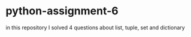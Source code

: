 # python-assignment-6
in this repository I solved 4 questions about list, tuple, set and dictionary
